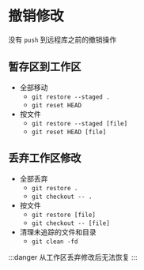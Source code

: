 # 撤销修改
没有 `push` 到远程库之前的撤销操作

## 暂存区到工作区
- 全部移动
  - `git restore --staged .`
  - `git reset HEAD`
- 按文件
  - `git restore --staged [file]`
  - `git reset HEAD [file]`

## 丢弃工作区修改
- 全部丢弃
  - `git restore .`
  - `git checkout -- .`
- 按文件
  - `git restore [file]`
  - `git checkout -- [file]`
- 清理未追踪的文件和目录
  - `git clean -fd`

:::danger 从工作区丢弃修改后无法恢复
:::

